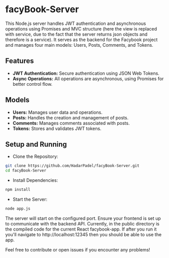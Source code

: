 # facyBook-Server
This Node.js server handles JWT authentication and asynchronous operations using Promises and MVC structure (here the view is replaced with service, due to the fact that the server returns json objects and therefore is a service). It serves as the backend for the Facybook project and manages four main models: Users, Posts, Comments, and Tokens.

## Features
- **JWT Authentication:** Secure authentication using JSON Web Tokens.
- **Async Operations:** All operations are asynchronous, using Promises for better control flow.

## Models
- **Users:** Manages user data and operations.
- **Posts:** Handles the creation and management of posts.
- **Comments:**  Manages comments associated with posts.
- **Tokens:** Stores and validates JWT tokens.

## Setup and Running
- Clone the Repository:
```bash
git clone https://github.com/HadarPadel/facyBook-Server.git
cd facyBook-Server
```
- Install Dependencies:
```bash
npm install
```
- Start the Server:
```bash
node app.js
```
The server will start on the configured port. Ensure your frontend is set up to communicate with the backend API.
Currently, in the public directory is the compiled code for the current React facybook-app. If after you run it you'll navigate to  http://localhost:12345 then you should be able to use the app.

Feel free to contribute or open issues if you encounter any problems!

